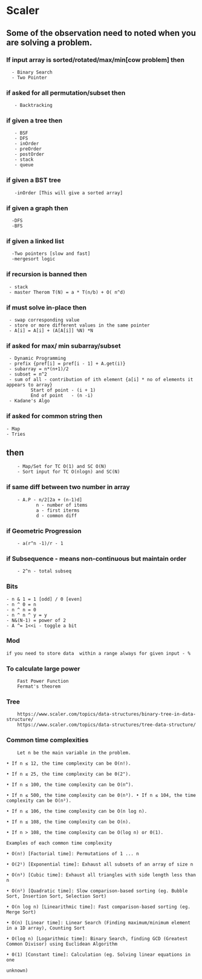 # Scaler

## Some of the observation need to noted when you are solving a problem.

### If input array is sorted/rotated/max/min[cow problem] then
  ```  
    - Binary Search
    - Two Pointer
  ```
### if asked for all permutation/subset then
  ```
     - Backtracking
  ```   
### if given a tree then
  ```
     - BSF
     - DFS
     - inOrder
     - preOrder 
     - postOrder
     - stack
     - queue
  ```

### if given a BST tree
  ```
     -inOrder [This will give a sorted array]
  ```
     
### if given a graph then
  ```
    -DFS
    -BFS
  ```  

### if given a linked list
  ```
    -Two pointers [slow and fast]
    -mergesort logic
  ```

### if recursion is banned then
  ```
   - stack
   - master Therom T(N) = a * T(n/b) + O( n^d)
  ```

### if must solve in-place then
  ```
   - swap corresponding value
   - store or more different values in the same pointer 
   - A[i] = A[i] + (A[A[i]] %N) *N 
  ```

### if asked for max/ min subarray/subset
  ``` 
   - Dynamic Programming  
   - prefix {pref[i] = pref[i - 1] + A.get(i)}
   - subarray = n*(n+1)/2 
   - subset = n^2
   - sum of all - contribution of ith element {a[i] * no of elements it appears to array}
           Start of point - (i + 1)
           End of point   - (n -i)
   - Kadane's Algo        
  ```            

### if asked for common string then
   ```
   - Map
   - Tries
   ``` 

## then
```
    - Map/Set for TC O(1) and SC O(N)
    - Sort input for TC O(nlogn) and SC(N)
```    
    
### if same diff between two number in array
```
    - A.P - n/2[2a + (n-1)d] 
           n - number of items
           a - first iterms
           d - common diff    
```
    
### if Geometric Progression
```
    - a(r^n -1)/r - 1
```
    
### if Subsequence - means non-continuous but maintain order
```
    - 2^n - total subseq  
```
    
### Bits
   ```
   - n & 1 = 1 [odd] / 0 [even]
   - n ^ 0 = n
   - n ^ n = 0
   - n ^ n ^ y = y
   - N&(N-1) = power of 2
   - A ^= 1<<i - toggle a bit
  ```

### Mod
   ```
   if you need to store data  within a range always for given input - %
   ```
### To calculate large power
```
    Fast Power Function
    Fermat's theorem  
```

### Tree
```
    https://www.scaler.com/topics/data-structures/binary-tree-in-data-structure/
    https://www.scaler.com/topics/data-structures/tree-data-structure/
```

### Common time complexities

```
    Let n be the main variable in the problem.

• If n ≤ 12, the time complexity can be O(n!).

• If n ≤ 25, the time complexity can be 0(2").

• If n ≤ 100, the time complexity can be O(n^).

• If n ≤ 500, the time complexity can be 0(n³). • If n ≤ 104, the time complexity can be O(n²).

• If n ≤ 106, the time complexity can be O(n log n).

• If n ≤ 108, the time complexity can be O(n).

• If n > 108, the time complexity can be O(log n) or 0(1).

Examples of each common time complexity

• O(n!) [Factorial time]: Permutations of 1 ... n

• O(2¹) [Exponential time]: Exhaust all subsets of an array of size n

• O(n³) [Cubic time]: Exhaust all triangles with side length less than n

• O(n²) [Quadratic time]: Slow comparison-based sorting (eg. Bubble Sort, Insertion Sort, Selection Sort)

• O(n log n) [Linearithmic time]: Fast comparison-based sorting (eg. Merge Sort)

• O(n) [Linear time]: Linear Search (Finding maximum/minimum element in a 1D array), Counting Sort

• O(log n) [Logarithmic time]: Binary Search, finding GCD (Greatest Common Divisor) using Euclidean Algorithm

• 0(1) [Constant time]: Calculation (eg. Solving linear equations in one

unknown)